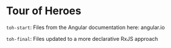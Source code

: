 # Tour of Heroes

`toh-start`: Files from the Angular documentation here: angular.io

`toh-final`: Files updated to a more declarative RxJS approach
